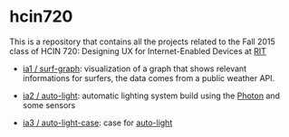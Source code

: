 # hcin720

This is a repository that contains all the projects related to the Fall 2015 class of
HCIN 720: Designing UX for Internet-Enabled Devices at [RIT](https://www.rit.edu)

* [ia1 / surf-graph](https://github.com/tonyjmnz/hcin720/tree/master/ia1): visualization of a graph that shows relevant informations for surfers, the data comes from a public weather API.

* [ia2 / auto-light](https://github.com/tonyjmnz/hcin720/tree/master/ia2): automatic lighting system build using the [Photon](https://store.particle.io/?product=particle-photon) and some sensors

* [ia3 / auto-light-case](https://github.com/tonyjmnz/hcin720/tree/master/ia3): case for [auto-light](https://github.com/tonyjmnz/hcin720/tree/master/ia2)
